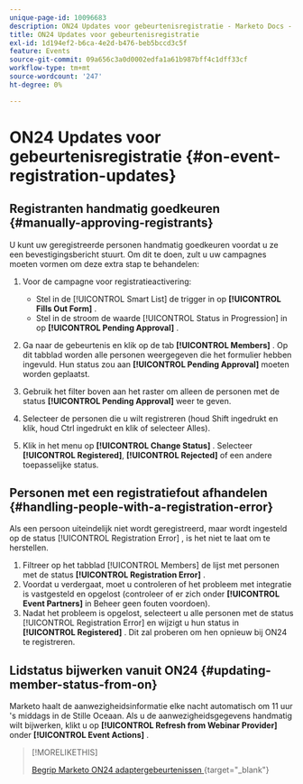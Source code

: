 ```yaml
---
unique-page-id: 10096683
description: ON24 Updates voor gebeurtenisregistratie - Marketo Docs - Productdocumentatie
title: ON24 Updates voor gebeurtenisregistratie
exl-id: 1d194ef2-b6ca-4e2d-b476-beb5bccd3c5f
feature: Events
source-git-commit: 09a656c3a0d0002edfa1a61b987bff4c1dff33cf
workflow-type: tm+mt
source-wordcount: '247'
ht-degree: 0%

---
```


# ON24 Updates voor gebeurtenisregistratie {#on-event-registration-updates}

## Registranten handmatig goedkeuren {#manually-approving-registrants}

U kunt uw geregistreerde personen handmatig goedkeuren voordat u ze een bevestigingsbericht stuurt. Om dit te doen, zult u uw campagnes moeten vormen om deze extra stap te behandelen:

1. Voor de campagne voor registratieactivering:

   * Stel in de [!UICONTROL Smart List] de trigger in op **[!UICONTROL Fills Out Form]** .
   * Stel in de stroom de waarde [!UICONTROL Status in Progression] in op **[!UICONTROL Pending Approval]** .

1. Ga naar de gebeurtenis en klik op de tab **[!UICONTROL Members]** . Op dit tabblad worden alle personen weergegeven die het formulier hebben ingevuld. Hun status zou aan **[!UICONTROL Pending Approval]** moeten worden geplaatst.
1. Gebruik het filter boven aan het raster om alleen de personen met de status **[!UICONTROL Pending Approval]** weer te geven.
1. Selecteer de personen die u wilt registreren (houd Shift ingedrukt en klik, houd Ctrl ingedrukt en klik of selecteer Alles).
1. Klik in het menu op **[!UICONTROL Change Status]** . Selecteer **[!UICONTROL Registered]**, **[!UICONTROL Rejected]** of een andere toepasselijke status.

## Personen met een registratiefout afhandelen {#handling-people-with-a-registration-error}

Als een persoon uiteindelijk niet wordt geregistreerd, maar wordt ingesteld op de status [!UICONTROL Registration Error] , is het niet te laat om te herstellen.

1. Filtreer op het tabblad [!UICONTROL Members] de lijst met personen met de status **[!UICONTROL Registration Error]** .
1. Voordat u verdergaat, moet u controleren of het probleem met integratie is vastgesteld en opgelost (controleer of er zich onder **[!UICONTROL Event Partners]** in Beheer geen fouten voordoen).
1. Nadat het probleem is opgelost, selecteert u alle personen met de status [!UICONTROL Registration Error] en wijzigt u hun status in **[!UICONTROL Registered]** . Dit zal proberen om hen opnieuw bij ON24 te registreren.

## Lidstatus bijwerken vanuit ON24 {#updating-member-status-from-on}

Marketo haalt de aanwezigheidsinformatie elke nacht automatisch om 11 uur &#39;s middags in de Stille Oceaan. Als u de aanwezigheidsgegevens handmatig wilt bijwerken, klikt u op **[!UICONTROL Refresh from Webinar Provider]** onder **[!UICONTROL Event Actions]** .

>[!MORELIKETHIS]
>
>[&#x200B; Begrip Marketo ON24 adaptergebeurtenissen &#x200B;](/help/marketo/product-docs/demand-generation/events/create-an-event/create-an-event-with-the-marketo-on24-adapter/understanding-marketo-on24-adapter-events.md){target="_blank"}
